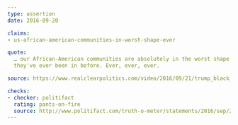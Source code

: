 ```yaml
---
type: assertion
date: 2016-09-20

claims:
- us-african-american-communities-in-worst-shape-ever

quote:
  … our African-American communities are absolutely in the worst shape
  they've ever been in before. Ever, ever, ever.

source: https://www.realclearpolitics.com/video/2016/09/21/trump_black_communities_are_in_the_worst_shape_theyve_ever_been_in_ever_ever_ever.html

checks:
- checker: politifact
  rating: pants-on-fire
  source: http://www.politifact.com/truth-o-meter/statements/2016/sep/22/donald-trump/trumps-pants-fire-claim-blacks-are-absolutely-wors/
---
```

